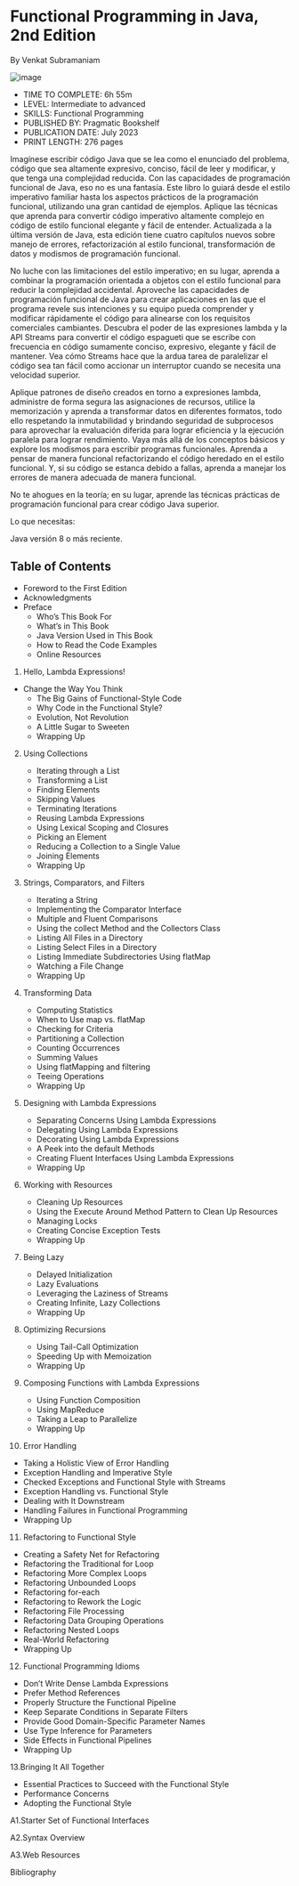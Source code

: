 # Functional Programming in Java, 2nd Edition

By Venkat Subramaniam

![image](https://github.com/user-attachments/assets/e8fb2fdd-b58b-496b-9dee-aa736cb59b20)

* TIME TO COMPLETE: 6h 55m
* LEVEL: Intermediate to advanced
* SKILLS: Functional Programming
* PUBLISHED BY: Pragmatic Bookshelf
* PUBLICATION DATE: July 2023
* PRINT LENGTH: 276 pages

Imagínese escribir código Java que se lea como el enunciado del problema, código que sea altamente expresivo, conciso, fácil de leer y modificar, y que tenga una complejidad reducida. Con las capacidades de programación funcional de Java, eso no es una fantasía. Este libro lo guiará desde el estilo imperativo familiar hasta los aspectos prácticos de la programación funcional, utilizando una gran cantidad de ejemplos. Aplique las técnicas que aprenda para convertir código imperativo altamente complejo en código de estilo funcional elegante y fácil de entender. Actualizada a la última versión de Java, esta edición tiene cuatro capítulos nuevos sobre manejo de errores, refactorización al estilo funcional, transformación de datos y modismos de programación funcional.

No luche con las limitaciones del estilo imperativo; en su lugar, aprenda a combinar la programación orientada a objetos con el estilo funcional para reducir la complejidad accidental. Aproveche las capacidades de programación funcional de Java para crear aplicaciones en las que el programa revele sus intenciones y su equipo pueda comprender y modificar rápidamente el código para alinearse con los requisitos comerciales cambiantes. Descubra el poder de las expresiones lambda y la API Streams para convertir el código espagueti que se escribe con frecuencia en código sumamente conciso, expresivo, elegante y fácil de mantener. Vea cómo Streams hace que la ardua tarea de paralelizar el código sea tan fácil como accionar un interruptor cuando se necesita una velocidad superior.

Aplique patrones de diseño creados en torno a expresiones lambda, administre de forma segura las asignaciones de recursos, utilice la memorización y aprenda a transformar datos en diferentes formatos, todo ello respetando la inmutabilidad y brindando seguridad de subprocesos para aprovechar la evaluación diferida para lograr eficiencia y la ejecución paralela para lograr rendimiento. Vaya más allá de los conceptos básicos y explore los modismos para escribir programas funcionales. Aprenda a pensar de manera funcional refactorizando el código heredado en el estilo funcional. Y, si su código se estanca debido a fallas, aprenda a manejar los errores de manera adecuada de manera funcional.

No te ahogues en la teoría; en su lugar, aprende las técnicas prácticas de programación funcional para crear código Java superior.

Lo que necesitas:

Java versión 8 o más reciente.

## Table of Contents

* Foreword to the First Edition
* Acknowledgments
* Preface
   * Who’s This Book For
   * What’s in This Book
   * Java Version Used in This Book
   * How to Read the Code Examples
   * Online Resources

1. Hello, Lambda Expressions!
* Change the Way You Think
   * The Big Gains of Functional-Style Code
   * Why Code in the Functional Style?
   * Evolution, Not Revolution
   * A Little Sugar to Sweeten
   * Wrapping Up

2. Using Collections
   * Iterating through a List
   * Transforming a List
   * Finding Elements
   * Skipping Values
   * Terminating Iterations
   * Reusing Lambda Expressions
   * Using Lexical Scoping and Closures
   * Picking an Element
   * Reducing a Collection to a Single Value
   * Joining Elements
   * Wrapping Up

3. Strings, Comparators, and Filters
   * Iterating a String
   * Implementing the Comparator Interface
   * Multiple and Fluent Comparisons
   * Using the collect Method and the Collectors Class
   * Listing All Files in a Directory
   * Listing Select Files in a Directory
   * Listing Immediate Subdirectories Using flatMap
   * Watching a File Change
   * Wrapping Up

4. Transforming Data
   * Computing Statistics
   * When to Use map vs. flatMap
   * Checking for Criteria
   * Partitioning a Collection
   * Counting Occurrences
   * Summing Values
   * Using flatMapping and filtering
   * Teeing Operations
   * Wrapping Up

5. Designing with Lambda Expressions
   * Separating Concerns Using Lambda Expressions
   * Delegating Using Lambda Expressions
   * Decorating Using Lambda Expressions
   * A Peek into the default Methods
   * Creating Fluent Interfaces Using Lambda Expressions
   * Wrapping Up

6. Working with Resources
   * Cleaning Up Resources
   * Using the Execute Around Method Pattern to Clean Up Resources
   * Managing Locks
   * Creating Concise Exception Tests
   * Wrapping Up

7. Being Lazy
   * Delayed Initialization
   * Lazy Evaluations
   * Leveraging the Laziness of Streams
   * Creating Infinite, Lazy Collections
   * Wrapping Up

8. Optimizing Recursions
   * Using Tail-Call Optimization
   * Speeding Up with Memoization
   * Wrapping Up

9. Composing Functions with Lambda Expressions
   * Using Function Composition
   * Using MapReduce
   * Taking a Leap to Parallelize
   * Wrapping Up

10. Error Handling
   * Taking a Holistic View of Error Handling
   * Exception Handling and Imperative Style
   * Checked Exceptions and Functional Style with Streams
   * Exception Handling vs. Functional Style
   * Dealing with It Downstream
   * Handling Failures in Functional Programming
   * Wrapping Up

11. Refactoring to Functional Style
   * Creating a Safety Net for Refactoring
   * Refactoring the Traditional for Loop
   * Refactoring More Complex Loops
   * Refactoring Unbounded Loops
   * Refactoring for-each
   * Refactoring to Rework the Logic
   * Refactoring File Processing
   * Refactoring Data Grouping Operations
   * Refactoring Nested Loops
   * Real-World Refactoring
   * Wrapping Up

12. Functional Programming Idioms
   * Don’t Write Dense Lambda Expressions
   * Prefer Method References
   * Properly Structure the Functional Pipeline
   * Keep Separate Conditions in Separate Filters
   * Provide Good Domain-Specific Parameter Names
   * Use Type Inference for Parameters
   * Side Effects in Functional Pipelines
   * Wrapping Up

13.Bringing It All Together
   * Essential Practices to Succeed with the Functional Style
   * Performance Concerns
   * Adopting the Functional Style

A1.Starter Set of Functional Interfaces

A2.Syntax Overview

A3.Web Resources

 Bibliography
